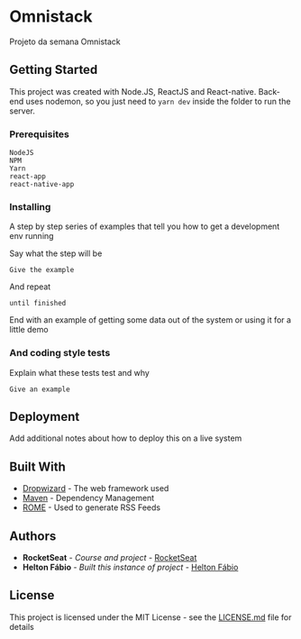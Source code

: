 # Omnistack

Projeto da semana Omnistack

## Getting Started

This project was created with Node.JS, ReactJS and React-native. Back-end uses nodemon, so you just need to ```yarn dev``` inside the folder to run the server.

### Prerequisites

```
NodeJS
NPM
Yarn
react-app
react-native-app
```

### Installing

A step by step series of examples that tell you how to get a development env running

Say what the step will be

```
Give the example
```

And repeat

```
until finished
```

End with an example of getting some data out of the system or using it for a little demo

### And coding style tests

Explain what these tests test and why

```
Give an example
```

## Deployment

Add additional notes about how to deploy this on a live system

## Built With

* [Dropwizard](http://www.dropwizard.io/1.0.2/docs/) - The web framework used
* [Maven](https://maven.apache.org/) - Dependency Management
* [ROME](https://rometools.github.io/rome/) - Used to generate RSS Feeds

## Authors

* **RocketSeat** - *Course and project* - [RocketSeat](https://github.com/rocketseat/)
* **Helton Fábio** - *Built this instance of project* - [Helton Fábio](https://github.com/hfabio/)

## License

This project is licensed under the MIT License - see the [LICENSE.md](LICENSE.md) file for details
